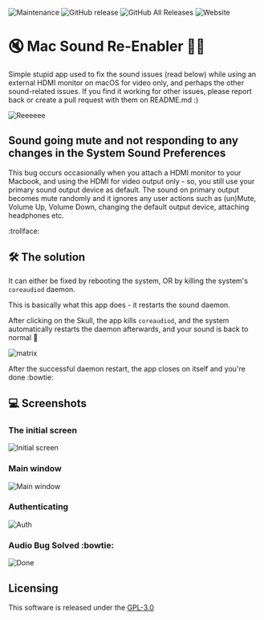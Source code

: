 ![Maintenance](https://img.shields.io/maintenance/yes/2019.svg) ![GitHub release](https://img.shields.io/github/release/dragstor/mac-sound-fix.svg) ![GitHub All Releases](https://img.shields.io/github/downloads/dragstor/mac-sound-fix/total.svg) ![Website](https://img.shields.io/website-up-down-green-red/https/lingur.pro.svg) 
# :mute: Mac Sound Re-Enabler :bowing_man:

Simple stupid app used to fix the sound issues (read below) while using an external HDMI monitor on macOS for video only, and perhaps the other sound-related issues. If you find it working for other issues, please report back or create a pull request with them on README.md :)



![Reeeeee](https://i.kym-cdn.com/photos/images/newsfeed/000/952/664/4b6.jpg)





## Sound going mute and not responding to any changes in the System Sound Preferences

This bug occurs occasionally when you attach a HDMI monitor to your Macbook, and using the HDMI for video output only - 
so, you still use your primary sound output device as default. 
The sound on primary output becomes mute randomly and it ignores any user actions such as (un)Mute, Volume Up, Volume Down, changing the default output device, attaching headphones etc. 

:trollface:



## :hammer_and_wrench: The solution

It can either be fixed by rebooting the system, OR by killing the system's `coreaudiod` daemon.

This is basically what this app does - it restarts the sound daemon.

After clicking on the Skull,  the app kills `coreaudiod`, and the system automatically restarts the daemon afterwards, and your sound is back to normal :musical_score:



![matrix](https://i.imgur.com/1qNOOjd.png)

After the successful daemon restart, the app closes on itself and you're done :bowtie:



## :computer: Screenshots

### The initial screen

![Initial screen](https://i.imgur.com/tXDrRaY.png)

### Main window

![Main window](https://i.imgur.com/H38sPsf.png)

### Authenticating

![Auth](https://i.imgur.com/hUmFp0V.png)

### Audio Bug Solved :bowtie:



![Done](https://i.imgur.com/UP3STlp.png)

## Licensing
This software is released under the [GPL-3.0](https://github.com/dragstor/mac-sound-fix/blob/master/LICENSE)
